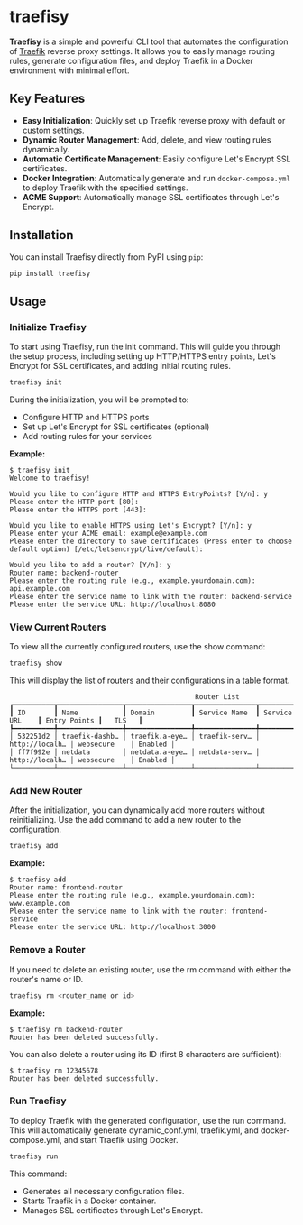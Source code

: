 # traefisy
**Traefisy** is a simple and powerful CLI tool that automates the configuration of [Traefik](https://doc.traefik.io/traefik/) reverse proxy settings. It allows you to easily manage routing rules, generate configuration files, and deploy Traefik in a Docker environment with minimal effort.

## Key Features

- **Easy Initialization**: Quickly set up Traefik reverse proxy with default or custom settings.
- **Dynamic Router Management**: Add, delete, and view routing rules dynamically.
- **Automatic Certificate Management**: Easily configure Let's Encrypt SSL certificates.
- **Docker Integration**: Automatically generate and run `docker-compose.yml` to deploy Traefik with the specified settings.
- **ACME Support**: Automatically manage SSL certificates through Let's Encrypt.

## Installation

You can install Traefisy directly from PyPI using `pip`:

```bash
pip install traefisy
```

## Usage
### Initialize Traefisy
To start using Traefisy, run the init command. This will guide you through the setup process, including setting up HTTP/HTTPS entry points, Let's Encrypt for SSL certificates, and adding initial routing rules.

```bash
traefisy init
```
During the initialization, you will be prompted to:
- Configure HTTP and HTTPS ports
- Set up Let's Encrypt for SSL certificates (optional)
- Add routing rules for your services

**Example:**
```
$ traefisy init
Welcome to traefisy!

Would you like to configure HTTP and HTTPS EntryPoints? [Y/n]: y
Please enter the HTTP port [80]: 
Please enter the HTTPS port [443]: 

Would you like to enable HTTPS using Let's Encrypt? [Y/n]: y
Please enter your ACME email: example@example.com
Please enter the directory to save certificates (Press enter to choose default option) [/etc/letsencrypt/live/default]: 

Would you like to add a router? [Y/n]: y
Router name: backend-router
Please enter the routing rule (e.g., example.yourdomain.com): api.example.com
Please enter the service name to link with the router: backend-service
Please enter the service URL: http://localhost:8080
```

### View Current Routers
To view all the currently configured routers, use the show command:

```bash
traefisy show
```
This will display the list of routers and their configurations in a table format.

```
                                              Router List
┏━━━━━━━━━━┳━━━━━━━━━━━━━━━━┳━━━━━━━━━━━━━━━━┳━━━━━━━━━━━━━━━┳━━━━━━━━━━━━━━━━┳━━━━━━━━━━━━━━┳━━━━━━━━━┓
┃ ID       ┃ Name           ┃ Domain         ┃ Service Name  ┃ Service URL    ┃ Entry Points ┃   TLS   ┃
┡━━━━━━━━━━╇━━━━━━━━━━━━━━━━╇━━━━━━━━━━━━━━━━╇━━━━━━━━━━━━━━━╇━━━━━━━━━━━━━━━━╇━━━━━━━━━━━━━━╇━━━━━━━━━┩
│ 532251d2 │ traefik-dashb… │ traefik.a-eye… │ traefik-serv… │ http://localh… │ websecure    │ Enabled │
│ ff7f992e │ netdata        │ netdata.a-eye… │ netdata-serv… │ http://localh… │ websecure    │ Enabled │
└──────────┴────────────────┴────────────────┴───────────────┴────────────────┴──────────────┴─────────┘
```

### Add New Router
After the initialization, you can dynamically add more routers without reinitializing. Use the add command to add a new router to the configuration.
```bash
traefisy add
```

**Example:**
```
$ traefisy add
Router name: frontend-router
Please enter the routing rule (e.g., example.yourdomain.com): www.example.com
Please enter the service name to link with the router: frontend-service
Please enter the service URL: http://localhost:3000
```

### Remove a Router
If you need to delete an existing router, use the rm command with either the router's name or ID.
```bash
traefisy rm <router_name or id>
```

**Example:**
```
$ traefisy rm backend-router
Router has been deleted successfully.
```
You can also delete a router using its ID (first 8 characters are sufficient):
```
$ traefisy rm 12345678
Router has been deleted successfully.
```



### Run Traefisy
To deploy Traefik with the generated configuration, use the run command. This will automatically generate dynamic_conf.yml, traefik.yml, and docker-compose.yml, and start Traefik using Docker.
```bash
traefisy run
```
This command:
- Generates all necessary configuration files.
- Starts Traefik in a Docker container.
- Manages SSL certificates through Let's Encrypt.
